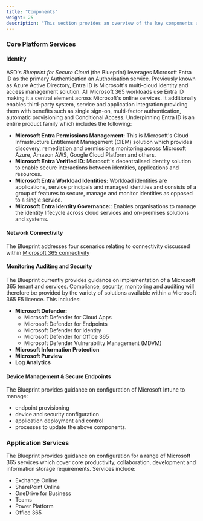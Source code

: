 ```yaml
---
title: "Components"
weight: 25
description: "This section provides an overview of the key components associated with system(s) built on ASD's Blueprint for Secure Cloud."
---
```


### Core Platform Services

#### Identity

ASD's _Blueprint for Secure Cloud_ (the Blueprint) leverages Microsoft Entra ID as the primary Authentication an Authorisation service. Previously known as Azure Active Directory, Entra ID is Microsoft's multi-cloud identity and access management solution. All Microsoft 365 workloads use Entra ID making it a central element across Microsoft's online services. It additionally enables third-party system, service and application integration providing them with benefits such as single sign-on, multi-factor authentication, automatic provisioning and Conditional Access. Underpinning Entra ID is an entire product family which includes the following:

- **Microsoft Entra Permissions Management:** This is Microsoft's Cloud Infrastructure Entitlement Management (CIEM) solution which provides discovery, remediation and permissions monitoring across Microsoft Azure, Amazon AWS, Google Cloud Platform and others.
- **Microsoft Entra Verified ID:** Microsoft's decentralised identity solution to enable secure interactions between identities, applications and resources.
- **Microsoft Entra Workload Identities:** Workload identities are applications, service principals and managed identities and consists of a group of features to secure, manage and monitor identities as opposed to a single service.
- **Microsoft Entra Identity Governance:**: Enables organisations to manage the identity lifecycle across cloud services and on-premises solutions and systems.

#### Network Connectivity

The Blueprint addresses four scenarios relating to connectivity discussed within [Microsoft 365 connectivity](/design/shared-services/microsoft-365/microsoft365-connectivity)

#### Monitoring Auditing and Security

The Blueprint currently provides guidance on implementation of a Microsoft 365 tenant and services. Compliance, security, monitoring and auditing will therefore be provided by the variety of solutions available within a Microsoft 365 E5 licence. This includes:

- **Microsoft Defender:**
  - Microsoft Defender for Cloud Apps
  - Microsoft Defender for Endpoints
  - Microsoft Defender for Identity
  - Microsoft Defender for Office 365
  - Microsoft Defender Vulnerability Management (MDVM)
- **Microsoft Information Protection**
- **Microsoft Purview**
- **Log Analytics**

#### Device Management & Secure Endpoints

The Blueprint provides guidance on configuration of Microsoft Intune to manage:

- endpoint provisioning
- device and security configuration
- application deployment and control
- processes to update the above components.

### Application Services

The Blueprint provides guidance on configuration for a range of Microsoft 365 services which cover core productivity, collaboration, development and information storage requirements. Services include:

- Exchange Online
- SharePoint Online
- OneDrive for Business
- Teams
- Power Platform
- Office 365
